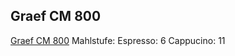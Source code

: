 ## Graef CM 800
[Graef CM 800](https://www.graef.de/de/p/kaffeemuehle-cm-800/)
Mahlstufe:
Espresso: 6
Cappucino: 11
